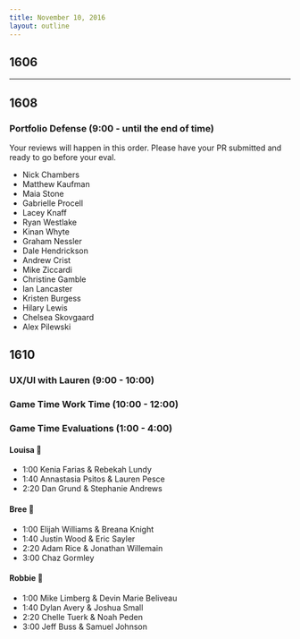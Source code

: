 ```yaml
---
title: November 10, 2016
layout: outline
---
```


## 1606

***

## 1608

### Portfolio Defense (9:00 - until the end of time)

Your reviews will happen in this order. Please have your PR submitted and ready to go before your eval.

* Nick Chambers
* Matthew Kaufman
* Maia Stone
* Gabrielle Procell
* Lacey Knaff
* Ryan Westlake
* Kinan Whyte
* Graham Nessler
* Dale Hendrickson
* Andrew Crist
* Mike Ziccardi
* Christine Gamble
* Ian Lancaster
* Kristen Burgess
* Hilary Lewis
* Chelsea Skovgaard
* Alex Pilewski

## 1610

### UX/UI with Lauren (9:00 - 10:00)

### Game Time Work Time (10:00 - 12:00)

### Game Time Evaluations (1:00 - 4:00)

#### Louisa :see_no_evil:

- 1:00 Kenia Farias & Rebekah Lundy
- 1:40 Annastasia Psitos & Lauren Pesce
- 2:20 Dan Grund & Stephanie Andrews

#### Bree :hear_no_evil:

- 1:00 Elijah Williams & Breana Knight
- 1:40 Justin Wood & Eric Sayler
- 2:20 Adam Rice & Jonathan Willemain
- 3:00 Chaz Gormley

#### Robbie :speak_no_evil:

- 1:00 Mike Limberg & Devin Marie Beliveau
- 1:40 Dylan Avery & Joshua Small
- 2:20 Chelle Tuerk & Noah Peden
- 3:00 Jeff Buss & Samuel Johnson
